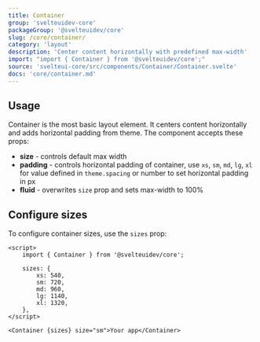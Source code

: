 ```yaml
---
title: Container
group: 'svelteuidev-core'
packageGroup: '@svelteuidev/core'
slug: /core/container/
category: 'layout'
description: 'Center content horizontally with predefined max-width'
import: "import { Container } from '@svelteuidev/core';"
source: 'svelteui-core/src/components/Container/Container.svelte'
docs: 'core/container.md'
---
```


<script>
    import { Demo, ContainerDemos } from '@svelteuidev/demos'
    import { Heading, Preview } from 'components';
</script>

<Heading />

## Usage

Container is the most basic layout element. It centers content horizontally and adds horizontal padding from theme.
The component accepts these props:

- **size** - controls default max width
- **padding** - controls horizontal padding of container, use `xs`, `sm`, `md`, `lg`, `xl` for value defined in `theme.spacing` or number to set horizontal padding in px
- **fluid** - overwrites `size` prop and sets max-width to 100%

<Demo demo={ContainerDemos.usage} />

## Configure sizes

To configure container sizes, use the `sizes` prop:

```svelte
<script>
    import { Container } from '@svelteuidev/core';

    sizes: {
        xs: 540,
        sm: 720,
        md: 960,
        lg: 1140,
        xl: 1320,
    },
</script>

<Container {sizes} size="sm">Your app</Container>
```
